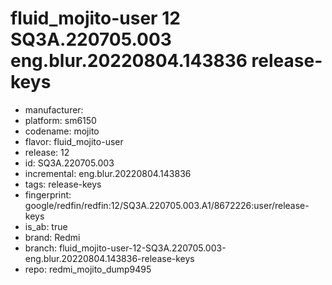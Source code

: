 # fluid_mojito-user 12 SQ3A.220705.003 eng.blur.20220804.143836 release-keys
- manufacturer: 
- platform: sm6150
- codename: mojito
- flavor: fluid_mojito-user
- release: 12
- id: SQ3A.220705.003
- incremental: eng.blur.20220804.143836
- tags: release-keys
- fingerprint: google/redfin/redfin:12/SQ3A.220705.003.A1/8672226:user/release-keys
- is_ab: true
- brand: Redmi
- branch: fluid_mojito-user-12-SQ3A.220705.003-eng.blur.20220804.143836-release-keys
- repo: redmi_mojito_dump9495
